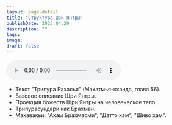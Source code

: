 ```yaml
---
layout: page-detail
title: "Структура Шри Янтры"
publishDate: 2023.04.29
description: ""
tags:
image:
draft: false
---
```


<audio title="2023.04.29 - Структура Шри Янтры.mp3" src="https://filer-api.advayta.org/v1.0/public/files/75648" controls=""></audio>

* Текст "Трипура Рахасья" (Махатмья-кханда, глава 56).
* Базовое описание Шри Янтры.
* Проекция божеств Шри Янтры на человеческое тело.
* Трипурасундари как Брахман.
* Махавакьи: "Ахам Брахмасми", "Датто хам", "Шиво хам".

  
